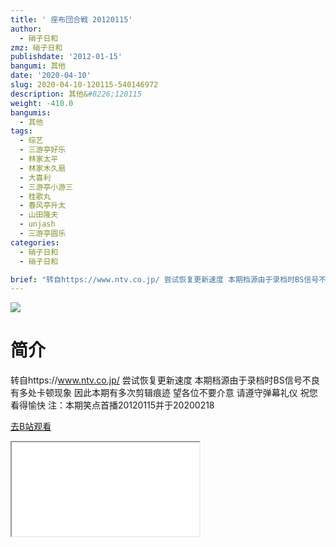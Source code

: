 ```yaml
---
title: ' 座布団合戦 20120115'
author:
  - 硝子日和
zmz: 硝子日和
publishdate: '2012-01-15'
bangumi: 其他
date: '2020-04-10'
slug: 2020-04-10-120115-540146972
description: 其他&#8226;120115
weight: -410.0
bangumis:
  - 其他
tags:
  - 综艺
  - 三游亭好乐
  - 林家太平
  - 林家木久扇
  - 大喜利
  - 三游亭小游三
  - 桂歌丸
  - 春风亭升太
  - 山田隆夫
  - unjash
  - 三游亭圆乐
categories:
  - 硝子日和
  - 硝子日和

brief: "转自https://www.ntv.co.jp/ 尝试恢复更新速度 本期档源由于录档时BS信号不良 有多处卡顿现象 因此本期有多次剪辑痕迹 望各位不要介意 请遵守弹幕礼仪 祝您看得愉快 注：本期笑点首播20120115并于20200218"
---
```

![](https://raw.githubusercontent.com/tcgriffith/owaraisite/master/static/tmpimg/e20433952d95bd240d7bf56e8c613eedcf72d3d5.jpg.480.jpg)
# 简介  
转自https://www.ntv.co.jp/
尝试恢复更新速度
本期档源由于录档时BS信号不良 有多处卡顿现象 因此本期有多次剪辑痕迹 望各位不要介意
请遵守弹幕礼仪 祝您看得愉快
注：本期笑点首播20120115并于20200218  

[去B站观看](https://www.bilibili.com/video/av540146972/)
<div class ="resp-container"><iframe class="testiframe" src="//player.bilibili.com/player.html?aid=540146972"", scrolling="no", allowfullscreen="true" > </iframe></div> 

